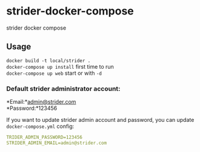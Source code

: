 # strider-docker-compose
strider docker compose

## Usage
`docker build -t local/strider .`  
`docker-compose up install` first time to run  
`docker-compose up web` start or with `-d` 
   
### Default strider administrator account:
*Email:*admin@strider.com   
*Password:*123456

If you want to update strider admin account and password, you can update `docker-compose.yml` config:   
```yml
TRIDER_ADMIN_PASSWORD=123456
STRIDER_ADMIN_EMAIL=admin@strider.com
``` 
